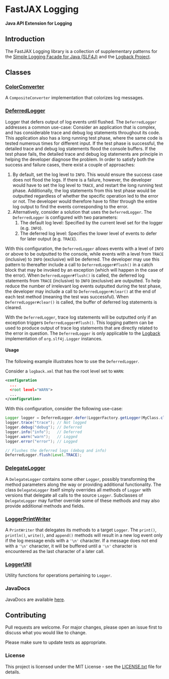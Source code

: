 # FastJAX Logging

**Java API Extension for Logging**

## Introduction

The FastJAX Logging library is a collection of supplementary patterns for the [Simple Logging Facade for Java (SLF4J)][slf4j] and the [Logback Project][logback].

## Classes

### [ColorConverter](src/main/java/org/fastjax/logging/ColorConverter.java)

A `CompositeConverter` implementation that colorizes log messages.

### [DeferredLogger](src/main/java/org/fastjax/loggong/DeferredLogger.java)
Logger that defers output of log events until flushed. The `DeferredLogger` addresses a common use-case: Consider an application that is complex, and has considerable trace and debug log statements throughout its code. This application also has a long running test phase, where the same code is tested numerous times for different input. If the test phase is successful, the detailed trace and debug log statements flood the console buffers. If the test phase fails, the detailed trace and debug log statements are principle in helping the developer diagnose the problem. In order to satisfy both the success and failure cases, there exist a couple of approaches: 
1. By default, set the log level to `INFO`. This would ensure the success case does not flood the logs. If there is a failure, however, the developer would have to set the log level to `TRACE`, and restart the long running test phase. Additionally, the log statements from this test phase would be outputted regardless of whether the specific operation led to the error or not. The developer would therefore have to filter through the entire log output to find the events corresponding to the error.
2. Alternatively, consider a solution that uses the `DeferredLogger`. The `DeferredLogger` is configured with two parameters: 
    1. The default log level: Specified by the current level set for the logger (e.g. `INFO`).
    2. The deferred log level: Specifies the lower level of events to defer for later output (e.g. `TRACE`).

With this configuration, the `DeferredLogger` allows events with a level of `INFO` or above to be outputted to the console, while events with a level from `TRACE` (inclusive) to `INFO` (exclusive) will be deferred. The developer may use this pattern to thereafter include a call to `DeferredLogger#flush()` in a catch block that may be invoked by an exception (which will happen in the case of the error). When `DeferredLogger#flush()` is called, the deferred log statements from `TRACE` (inclusive) to `INFO` (exclusive) are outputted. To help reduce the number of irrelevant log events outputted during the test phase, the developer may include a call to `DeferredLogger#clear()` at the end of each test method (meaning the test was successful). When `DeferredLogger#clear()` is called, the buffer of deferred log statements is cleared.

With the `DeferredLogger`, trace log statements will be outputted only if an exception triggers `DeferredLogger#flush()`. This logging pattern can be used to produce output of trace log statements that are directly related to the error in question. The `DeferredLogger` is only applicable to the [Logback][logback] implementation of `org.slf4j.Logger` instances.

#### Usage

The following example illustrates how to use the `DeferredLogger`.

Consider a `logback.xml` that has the root level set to `WARN`:

```xml
<configuration
  ...
  <root level="WARN">
  ...
</configuration>
```

With this configuration, consider the following use-case:

```java
Logger logger = DeferredLogger.defer(LoggerFactory.getLogger(MyClass.class), Level.DEBUG);
logger.trace("trace"); // Not logged
logger.debug("debug"); // Deferred
logger.info("info");   // Deferred
logger.warn("warn");   // Logged
logger.error("error"); // Logged

// Flushes the deferred logs (debug and info)
DeferredLogger.flush(Level.TRACE); 
```

### [DelegateLogger](src/main/java/org/fastjax/logging/DelegateLogger.java)

A `DelegateLogger` contains some other `Logger`, possibly transforming the method parameters along the way or providing additional functionality. The class `DelegateLogger` itself simply overrides all methods of `Logger` with versions that delegate all calls to the source `Logger`. Subclasses of `DelegateLogger` may further override some of these methods and may also provide additional methods and fields.


### [LoggerPrintWriter](src/main/java/org/fastjax/logging/LoggerPrintWriter.java)

A `PrintWriter` that delegates its methods to a target `Logger`. The `print()`, `println()`, `write()`, and `append()` methods will result in a new log event only if the log message ends with a `'\n'` character. If a message does not end with a `'\n'` character, it will be buffered until a `'\n'` character is encountered as the last character of a later call.

### [LoggerUtil](src/main/java/org/fastjax/logging/LoggerUtil.java)

Utility functions for operations pertaining to `Logger`.

### JavaDocs

JavaDocs are available [here](https://logging.fastjax.org/javadocs/).

## Contributing

Pull requests are welcome. For major changes, please open an issue first to discuss what you would like to change.

Please make sure to update tests as appropriate.

### License

This project is licensed under the MIT License - see the [LICENSE.txt](LICENSE.txt) file for details.

[logback]: https://logback.qos.ch/
[slf4j]: https://www.slf4j.org/